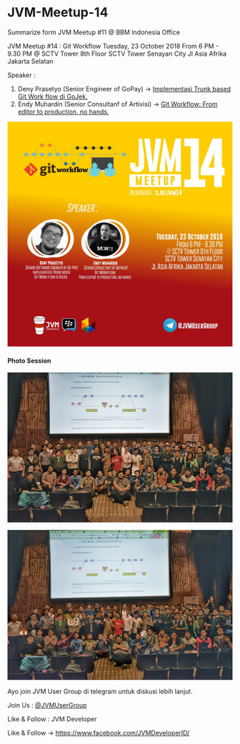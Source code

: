 # JVM-Meetup-14
Summarize form JVM Meetup #11 @ BBM Indonesia Office

JVM Meetup #14 : Git Workflow
Tuesday, 23 October 2018
From 6 PM - 9.30 PM
@ SCTV Tower 8th Floor
SCTV Tower Senayan City
Jl Asia Afrika Jakarta Selatan

Speaker :

1. Deny Prasetyo (Senior Engineer of GoPay) -> [Implementasi Trunk based Git Work flow di GoJek.](https://drive.google.com/open?id=1QaRLmKYV0YEVBUDSTLtcEWeCxPDNfT35)
2. Endy Muhardin (Senior Consultanf of Artivisi) -> [Git Workflow: From editor to production, no hands.](https://drive.google.com/open?id=1fyt9GC7GA6VvthcHhO1BgaAC8Vd1FuhM)

![Poster JVM Meetup 14](img/jvm14_poster.jpg "Poster JVM Meetup 14")

#### Photo Session

![Photo SessionJVM Meetup 14](img/jvm14_01.jpg "Photo Session JVM Meetup 14")

![Photo Session JVM Meetup 14](img/jvm14_02.jpg "Photo Session JVM Meetup 14")

Ayo join JVM User Group di telegram untuk diskusi lebih lanjut.

Join Us : [@JVMUserGroup](http://t.me/JVMUserGroup)

Like & Follow : JVM Developer

Like & Follow -> https://www.facebook.com/JVMDeveloperID/